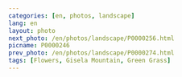 ```yaml
---
categories: [en, photos, landscape]
lang: en
layout: photo
next_photo: /en/photos/landscape/P0000256.html
picname: P0000246
prev_photo: /en/photos/landscape/P0000274.html
tags: [Flowers, Gisela Mountain, Green Grass]
---
```

